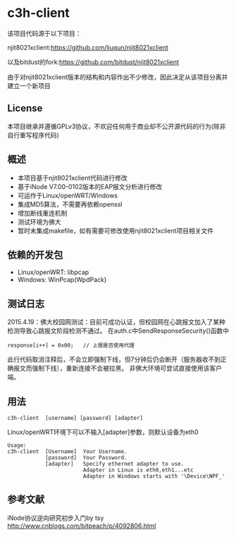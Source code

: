 c3h-client
===========
该项目代码源于以下项目：

njit8021xclient:https://github.com/liuqun/njit8021xclient

以及bitdust的fork:https://github.com/bitdust/njit8021xclient

由于对njit8021xclient版本的结构和内容作出不少修改，因此决定从该项目分离并建立一个新项目

License
---------
本项目继承并遵循GPLv3协议，不欢迎任何用于商业却不公开源代码的行为(除非自行重写程序代码)

概述
-----
* 本项目基于njit8021xclient代码进行修改
* 基于iNode V7.00-0102版本的EAP报文分析进行修改
* 可运作于Linux/openWRT/Windows
* 集成MD5算法，不需要再依赖openssl
* 增加断线重连机制
* 测试环境为佛大
* 暂时未集成makefile，如有需要可修改使用njit8021xclient项目相关文件

依赖的开发包
--------
* Linux/openWRT: libpcap
* Windows: WinPcap(WpdPack)

测试日志
-----
2015.4.19：佛大校园网测试：目前可成功认证，但校园网在心跳报文加入了某种检测导致心跳报文阶段检测不通过。
在auth.c中SendResponseSecurity()函数中
```
response[i++] = 0x00;	// 上报是否使用代理
```
此行代码取消注释后，不会立即强制下线，但7分钟后仍会断开（服务器收不到正确报文而强制下线），重新连接不会被拉黑。
非佛大环境可尝试直接使用该客户端。

用法
-----
```
c3h-client  [username] [password] [adapter]
```
Linux/openWRT环境下可以不输入[adapter]参数，则默认设备为eth0
```
Usage:
c3h-client	[Username]	Your Username.
			[password]	Your Password.
			[adapter]	Specify ethernet adapter to use.
						Adapter in Linux is eth0,eth1...etc
						Adapter in Windows starts with '\Device\NPF_'
```

参考文献
---------
iNode协议逆向研究初步入门by tsy http://www.cnblogs.com/bitpeach/p/4092806.html